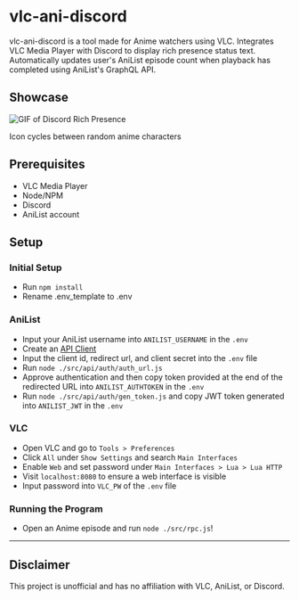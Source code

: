 # vlc-ani-discord

vlc-ani-discord is a tool made for Anime watchers using VLC. Integrates VLC Media Player with Discord to display rich presence status text. Automatically updates user's AniList episode count when playback has completed using AniList's GraphQL API.

## Showcase 

![GIF of Discord Rich Presence](https://i.imgur.com/wJJOEHG.gif)

Icon cycles between random anime characters

## Prerequisites 
- VLC Media Player
- Node/NPM
- Discord
- AniList account

## Setup

### Initial Setup 
- Run `npm install`
- Rename .env_template to .env

### AniList
- Input your AniList username into `ANILIST_USERNAME` in the `.env`
- Create an [API Client](https://anilist.co/settings/developer)
- Input the client id, redirect url, and client secret into the `.env` file
- Run `node ./src/api/auth/auth_url.js`
- Approve authentication and then copy token provided at the end of the redirected URL into `ANILIST_AUTHTOKEN` in the `.env`
- Run `node ./src/api/auth/gen_token.js` and copy JWT token generated into `ANILIST_JWT` in the `.env`

### VLC
- Open VLC and go to `Tools > Preferences`
- Click `All` under `Show Settings` and search `Main Interfaces`
- Enable `Web` and set password under `Main Interfaces > Lua > Lua HTTP`
- Visit `localhost:8080` to ensure a web interface is visible
- Input password into `VLC_PW` of the `.env` file

### Running the Program
- Open an Anime episode and run `node ./src/rpc.js`!

---
## Disclaimer 
This project is unofficial and has no affiliation with VLC, AniList, or Discord.
